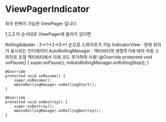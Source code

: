 # ViewPagerIndicator

좌우 반복이 가능한 ViewPager 입니다.

1,2,3 이 순서대로 ViewPager에 들어가 있다면 

RollingAdpater : 3->1->2->3->1 순으로 스와이프가 가능
IndicatorView : 현재 위치가 표시되는 인디케이터
AutoRollingManager : 액티비티의 생명주기에 따라 자동 스와이프 조절
액티비티에서 아래 코드 추가하여 사용!
    @Override
    protected void onPause() {
        super.onPause();
        mAutoRollingManager.onRollingStop();
    }

    @Override
    protected void onResume() {
        super.onResume();
        mAutoRollingManager.onRollingStart();
    }

    @Override
    protected void onDestroy() {
        super.onDestroy();
        mAutoRollingManager.onRollingDestroy();
    }
